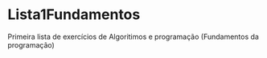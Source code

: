 # Lista1Fundamentos
Primeira lista de exercícios de Algoritimos e programação (Fundamentos da programação)
